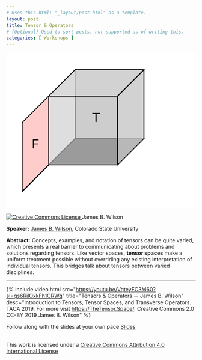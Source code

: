 ```yaml
---
# Uses this html: "_layout/post.html" as a template.
layout: post 
title: Tensor & Operators
# (Optional) Used to sort posts, not supported as of writing this.
categories: [ Workshops ]
---
```


![Tensors and Operators](/uploads/images/Act-2-live.gif)


<a rel="license" href="http://creativecommons.org/licenses/by/4.0/" target="_blank"><img alt="Creative Commons License" style="border-width:0" src="https://i.creativecommons.org/l/by/4.0/88x31.png" /> </a>
James B. Wilson


**Speaker:** <a href="https://www.math.colostate.edu/~jwilson/" target="_blank">James B. Wilson</a>, Colorado State University

**Abstract:** Concepts, examples, and notation of tensors can be quite varied, which presents a real barrier to communicating about problems and solutions regarding tensors.  Like vector spaces, **tensor spaces** make a uniform treatment possible without overriding any existing interpretation of individual tensors.  This bridges talk about tensors between varied disciplines. 

---

 {% 
    include video.html
    src="https://youtu.be/VqteyFC3M60?si=gs6RilOxkFh1CRWq"
    title="Tensors & Operators -- James B. Wilson"
    desc="Introduction to Tensors, Tensor Spaces, and Transverse Operators. TACA 2019. For more visit https://TheTensor.Space/. Creative Commons 2.0 CC-BY 2019 James B. Wilson"
  %}

Follow along with the slides at your own pace
[Slides](https://slides.com/jameswilson-3/tensors-operators)


<br/>This work is licensed under a <a rel="license" href="http://creativecommons.org/licenses/by/4.0/" target="_blank">Creative Commons Attribution 4.0 International License</a>
